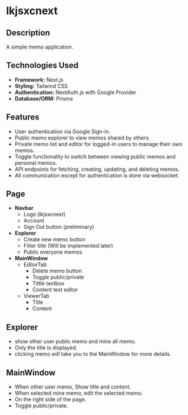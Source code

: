 # lkjsxcnext

## Description
A simple memo application.

## Technologies Used
- **Framework:** Next.js
- **Styling:** Tailwind CSS
- **Authentication:** NextAuth.js with Google Provider
- **Database/ORM:** Prisma

## Features
- User authentication via Google Sign-in.
- Public memo explorer to view memos shared by others.
- Private memo list and editor for logged-in users to manage their own memos.
- Toggle functionality to switch between viewing public memos and personal memos.
- API endpoints for fetching, creating, updating, and deleting memos.
- All communication except for authentication is done via websocket.

## Page
- **Navbar**
    - Logo (lkjsxcnext)
    - Account
    - Sign Out button (preliminary)
- **Explorer** 
    - Create new memo button
    - Filter title (Will be implemented later)
    - Public everyone memos
- **MainWindow**
    - EditorTab
        - Delete memo button
        - Toggle public/private
        - Tittle textbox
        - Content text editor
    - ViewerTab
        - Title
        - Content

## Explorer
- show other user public memo and mine all memo.
- Only the title is displayed.
- clicking memo will take you to the MainWindow for more details.

## MainWindow
- When other user memo, Show title and content.
- When selected mine memo, edit the selected memo.
- On the right side of the page.
- Toggle public/private.
